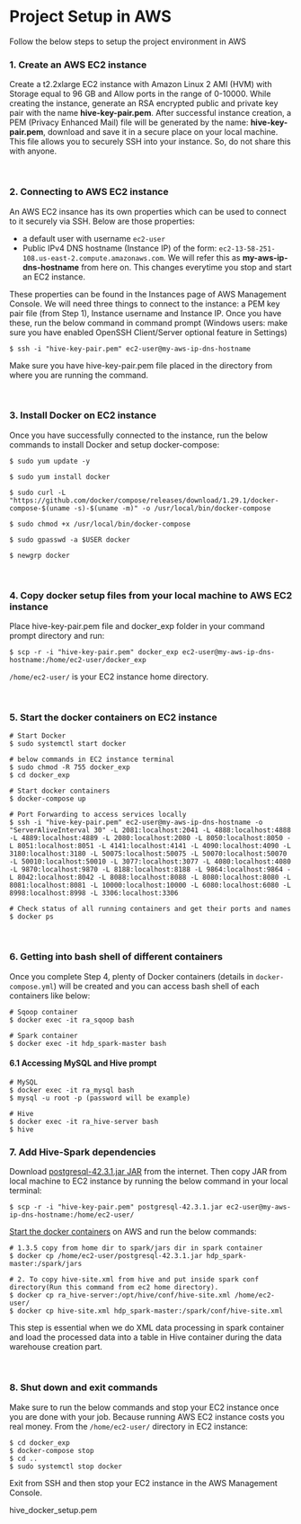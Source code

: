 # Project Setup in AWS

Follow the below steps to setup the project environment in AWS

### 1. Create an AWS EC2 instance
Create a t2.2xlarge EC2 instance with Amazon Linux 2 AMI (HVM) with Storage equal to 96 GB and Allow ports in the range of 0-10000. While creating the instance, generate an RSA encrypted public and private key pair with the name __hive-key-pair.pem__. After successful instance creation, a PEM (Privacy Enhanced Mail) file will be generated by the name: **hive-key-pair.pem**, download and save it in a secure place on your local machine. This file allows you to securely SSH into your instance. So, do not share this with anyone.  

<br />

### 2. Connecting to AWS EC2 instance
An AWS EC2 insance has its own properties which can be used to connect to it securely via SSH. Below are those properties:
- a default user with username `ec2-user`
- Public IPv4 DNS hostname (Instance IP) of the form: `ec2-13-58-251-108.us-east-2.compute.amazonaws.com`. We will refer this as **my-aws-ip-dns-hostname** from here on. This changes everytime you stop and start an EC2 instance. 

These properties can be found in the Instances page of AWS Management Console. We will need three things to connect to the instance: a PEM key pair file (from Step 1), Instance username and Instance IP. Once you have these, run the below command in command prompt (Windows users: make sure you have enabled OpenSSH Client/Server optional feature in Settings)

```
$ ssh -i "hive-key-pair.pem" ec2-user@my-aws-ip-dns-hostname
```

Make sure you have hive-key-pair.pem file placed in the directory from where you are running the command.

<br />

### 3. Install Docker on EC2 instance
Once you have successfully connected to the instance, run the below commands to install Docker and setup docker-compose:
```
$ sudo yum update -y

$ sudo yum install docker

$ sudo curl -L "https://github.com/docker/compose/releases/download/1.29.1/docker-compose-$(uname -s)-$(uname -m)" -o /usr/local/bin/docker-compose

$ sudo chmod +x /usr/local/bin/docker-compose

$ sudo gpasswd -a $USER docker

$ newgrp docker
```

<br />

### 4. Copy docker setup files from your local machine to AWS EC2 instance
Place hive-key-pair.pem file and docker_exp folder in your command prompt directory and run:

```
$ scp -r -i "hive-key-pair.pem" docker_exp ec2-user@my-aws-ip-dns-hostname:/home/ec2-user/docker_exp
```

```/home/ec2-user/``` is your EC2 instance home directory.

<br />

### 5. Start the docker containers on EC2 instance

```
# Start Docker
$ sudo systemctl start docker

# below commands in EC2 instance terminal
$ sudo chmod -R 755 docker_exp
$ cd docker_exp

# Start docker containers
$ docker-compose up

# Port Forwarding to access services locally
$ ssh -i "hive-key-pair.pem" ec2-user@my-aws-ip-dns-hostname -o "ServerAliveInterval 30" -L 2081:localhost:2041 -L 4888:localhost:4888 -L 4889:localhost:4889 -L 2080:localhost:2080 -L 8050:localhost:8050 -L 8051:localhost:8051 -L 4141:localhost:4141 -L 4090:localhost:4090 -L 3180:localhost:3180 -L 50075:localhost:50075 -L 50070:localhost:50070 -L 50010:localhost:50010 -L 3077:localhost:3077 -L 4080:localhost:4080 -L 9870:localhost:9870 -L 8188:localhost:8188 -L 9864:localhost:9864 -L 8042:localhost:8042 -L 8088:localhost:8088 -L 8080:localhost:8080 -L 8081:localhost:8081 -L 10000:localhost:10000 -L 6080:localhost:6080 -L 8998:localhost:8998 -L 3306:localhost:3306

# Check status of all running containers and get their ports and names
$ docker ps
```

<br />

### 6. Getting into bash shell of different containers
Once you complete Step 4, plenty of Docker containers (details in ```docker-compose.yml```) will be created and you can access bash shell of each containers like below:

```
# Sqoop container
$ docker exec -it ra_sqoop bash

# Spark container
$ docker exec -it hdp_spark-master bash
```

#### 6.1 Accessing MySQL and Hive prompt

```
# MySQL
$ docker exec -it ra_mysql bash
$ mysql -u root -p (password will be example)

# Hive
$ docker exec -it ra_hive-server bash
$ hive
```

### 7. Add Hive-Spark dependencies
Download [postgresql-42.3.1.jar JAR](https://jdbc.postgresql.org/download/postgresql-42.3.1.jar) from the internet. Then copy JAR from local machine to EC2 instance by running the below command in your local terminal:

```
$ scp -r -i "hive-key-pair.pem" postgresql-42.3.1.jar ec2-user@my-aws-ip-dns-hostname:/home/ec2-user/
```

[Start the docker containers](#5-start-the-docker-containers-on-ec2-instance) on AWS and run the below commands:

```
# 1.3.5 copy from home dir to spark/jars dir in spark container
$ docker cp /home/ec2-user/postgresql-42.3.1.jar hdp_spark-master:/spark/jars

# 2. To copy hive-site.xml from hive and put inside spark conf directory(Run this command from ec2 home directory).
$ docker cp ra_hive-server:/opt/hive/conf/hive-site.xml /home/ec2-user/
$ docker cp hive-site.xml hdp_spark-master:/spark/conf/hive-site.xml
```

This step is essential when we do XML data processing in spark container and load the processed data into a table in Hive container during the data warehouse creation part.

<br />

### 8. Shut down and exit commands
Make sure to run the below commands and stop your EC2 instance once you are done with your job. Because running AWS EC2 instance costs you real money.
From the ```/home/ec2-user/``` directory in EC2 instance:

```
$ cd docker_exp
$ docker-compose stop
$ cd ..
$ sudo systemctl stop docker
```

Exit from SSH and then stop your EC2 instance in the AWS Management Console.


hive_docker_setup.pem